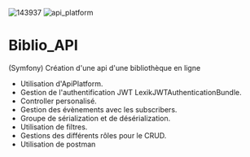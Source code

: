 ![143937](https://user-images.githubusercontent.com/43074465/98483568-c0d27480-2209-11eb-83f1-a5e27b48f732.png)
![api_platform](https://user-images.githubusercontent.com/43074465/103160581-63a17b00-47d7-11eb-9cca-f83688eb9740.png)
# Biblio_API
(Symfony) Création d'une api d'une bibliothèque en ligne
- Utilisation d'ApiPlatform.
- Gestion de l'authentification JWT LexikJWTAuthenticationBundle.
- Controller personalisé.
- Gestion des évènements avec les subscribers.
- Groupe de sérialization et de désérialization.
- Utilisation de filtres.
- Gestions des différents rôles pour le CRUD.
- Utilisation de postman
